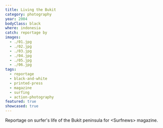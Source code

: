 ```yaml
---
title: Living the Bukit
category: photography
year: 2004
bodyClass: black
where: indonesia
catch: reportage by
images:
  - ./01.jpg
  - ./02.jpg
  - ./03.jpg
  - ./04.jpg
  - ./05.jpg
  - ./06.jpg
tags:
  - reportage
  - black-and-white
  - printed-press
  - magazine
  - surfing
  - action-photography
featured: true
showcased: true
---
```


Reportage on surfer's life of the Bukit peninsula for &lt;Surfnews&gt; magazine.
